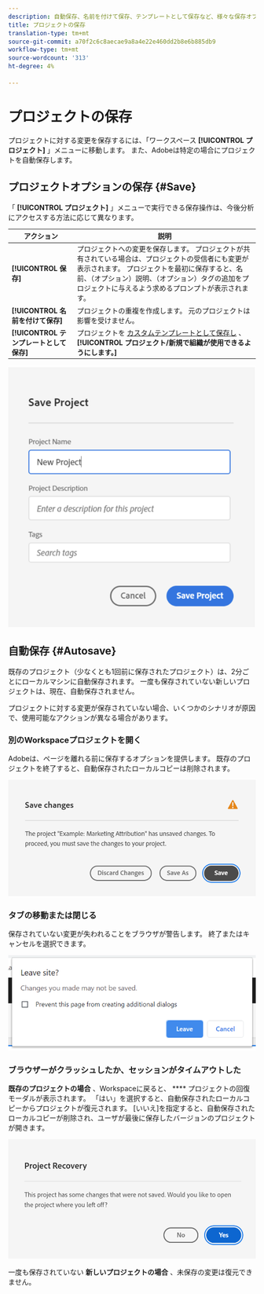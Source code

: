 ```yaml
---
description: 自動保存、名前を付けて保存、テンプレートとして保存など、様々な保存オプションについて説明します。
title: プロジェクトの保存
translation-type: tm+mt
source-git-commit: a70f2c6c8aecae9a8a4e22e460dd2b8e6b885db9
workflow-type: tm+mt
source-wordcount: '313'
ht-degree: 4%

---
```


# プロジェクトの保存

プロジェクトに対する変更を保存するには、「ワークスペース **[!UICONTROL プロジェクト]** 」メニューに移動します。 また、Adobeは特定の場合にプロジェクトを自動保存します。

## プロジェクトオプションの保存 {#Save}

「 **[!UICONTROL プロジェクト]** 」メニューで実行できる保存操作は、今後分析にアクセスする方法に応じて異なります。

| アクション | 説明 |
|---|---| 
| **[!UICONTROL 保存]** | プロジェクトへの変更を保存します。 プロジェクトが共有されている場合は、プロジェクトの受信者にも変更が表示されます。 プロジェクトを最初に保存すると、名前、（オプション）説明、（オプション）タグの追加をプロジェクトに与えるよう求めるプロンプトが表示されます。 |
| **[!UICONTROL 名前を付けて保存]** | プロジェクトの重複を作成します。 元のプロジェクトは影響を受けません。 |
| **[!UICONTROL テンプレートとして保存]** | プロジェクトを [カスタムテンプレートとして保存し](https://docs.adobe.com/content/help/ja-JP/analytics/analyze/analysis-workspace/build-workspace-project/starter-projects.html) 、 **[!UICONTROL プロジェクト/新規で組織が使用できるようにします。]** |

![](assets/save-project.png)

## 自動保存 {#Autosave}

既存のプロジェクト（少なくとも1回前に保存されたプロジェクト）は、2分ごとにローカルマシンに自動保存されます。 一度も保存されていない新しいプロジェクトは、現在、自動保存されません。

プロジェクトに対する変更が保存されていない場合、いくつかのシナリオが原因で、使用可能なアクションが異なる場合があります。

### 別のWorkspaceプロジェクトを開く

Adobeは、ページを離れる前に保存するオプションを提供します。 既存のプロジェクトを終了すると、自動保存されたローカルコピーは削除されます。

![](assets/existing-save.png)

### タブの移動または閉じる

保存されていない変更が失われることをブラウザが警告します。 終了またはキャンセルを選択できます。

![](assets/browser-image.png)

### ブラウザーがクラッシュしたか、セッションがタイムアウトした

**既存のプロジェクトの場合** 、Workspaceに戻ると、 **** プロジェクトの回復モーダルが表示されます。 「はい」を選択すると、自動保存されたローカルコピーからプロジェクトが復元されます。 [いいえ]を指定すると、自動保存されたローカルコピーが削除され、ユーザが最後に保存したバージョンのプロジェクトが開きます。

![](assets/project-recovery.png)

一度も保存されていない **新しいプロジェクトの場合** 、未保存の変更は復元できません。